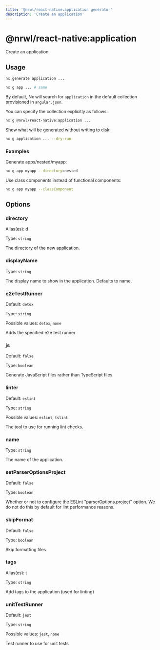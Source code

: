 ```yaml
---
title: '@nrwl/react-native:application generator'
description: 'Create an application'
---
```


# @nrwl/react-native:application

Create an application

## Usage

```bash
nx generate application ...
```

```bash
nx g app ... # same
```

By default, Nx will search for `application` in the default collection provisioned in `angular.json`.

You can specify the collection explicitly as follows:

```bash
nx g @nrwl/react-native:application ...
```

Show what will be generated without writing to disk:

```bash
nx g application ... --dry-run
```

### Examples

Generate apps/nested/myapp:

```bash
nx g app myapp --directory=nested
```

Use class components instead of functional components:

```bash
nx g app myapp --classComponent
```

## Options

### directory

Alias(es): d

Type: `string`

The directory of the new application.

### displayName

Type: `string`

The display name to show in the application. Defaults to name.

### e2eTestRunner

Default: `detox`

Type: `string`

Possible values: `detox`, `none`

Adds the specified e2e test runner

### js

Default: `false`

Type: `boolean`

Generate JavaScript files rather than TypeScript files

### linter

Default: `eslint`

Type: `string`

Possible values: `eslint`, `tslint`

The tool to use for running lint checks.

### name

Type: `string`

The name of the application.

### setParserOptionsProject

Default: `false`

Type: `boolean`

Whether or not to configure the ESLint "parserOptions.project" option. We do not do this by default for lint performance reasons.

### skipFormat

Default: `false`

Type: `boolean`

Skip formatting files

### tags

Alias(es): t

Type: `string`

Add tags to the application (used for linting)

### unitTestRunner

Default: `jest`

Type: `string`

Possible values: `jest`, `none`

Test runner to use for unit tests
